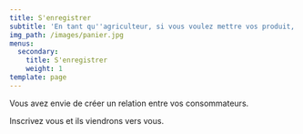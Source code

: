 ```yaml
---
title: S'enregistrer
subtitle: 'En tant qu''agriculteur, si vous voulez mettre vos produit, c''est par ici.'
img_path: /images/panier.jpg
menus:
  secondary:
    title: S'enregistrer
    weight: 1
template: page
---
```

Vous avez envie de créer un relation entre vos consommateurs. 

Inscrivez vous et ils viendrons vers vous.